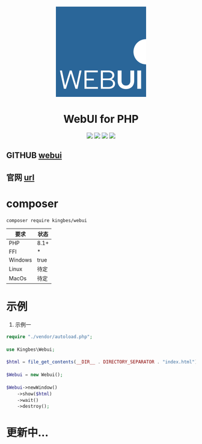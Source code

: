 <div align="center">

![Logo](https://raw.githubusercontent.com/webui-dev/webui-logo/14fd595844f57ce751dfc751297b1468b10de77a/webui_120.svg)

# WebUI for PHP

[build-status]: https://img.shields.io/github/actions/workflow/status/webui-dev/webui/ci.yml?branch=main&style=for-the-badge&logo=githubactions&labelColor=414868&logoColor=C0CAF5
[last-commit]: https://img.shields.io/github/last-commit/webui-dev/webui?style=for-the-badge&logo=github&logoColor=C0CAF5&labelColor=414868
[release-version]: https://img.shields.io/github/v/tag/webui-dev/webui?style=for-the-badge&logo=webtrees&logoColor=C0CAF5&labelColor=414868&color=7664C6
[license]: https://img.shields.io/github/license/webui-dev/webui?style=for-the-badge&logo=opensourcehardware&label=License&logoColor=C0CAF5&labelColor=414868&color=8c73cc

[![][build-status]](https://github.com/webui-dev/webui/actions?query=branch%3Amain)
[![][last-commit]](https://github.com/webui-dev/webui/pulse)
[![][release-version]](https://github.com/webui-dev/webui/releases/latest)
[![][license]](https://github.com/webui-dev/webui/blob/main/LICENSE)

</div>

## GITHUB [webui](https://github.com/webui-dev/webui)

## 官网 [url](https://webui.me/)

# composer

```shell
composer require kingbes/webui
```

|  要求   | 状态 |
|  ----  | ----  |
|  PHP   | 8.1+  |
|  FFI   | *     |
|  Windows   | true  |
|  Linux   | 待定     |
|  MacOs   | 待定     |


# 示例

1. 示例一

```php
require "./vendor/autoload.php";

use Kingbes\Webui;

$html = file_get_contents(__DIR__ . DIRECTORY_SEPARATOR . "index.html");

$Webui = new Webui();

$Webui->newWindow()
    ->show($html)
    ->wait()
    ->destroy();
```

# 更新中...
